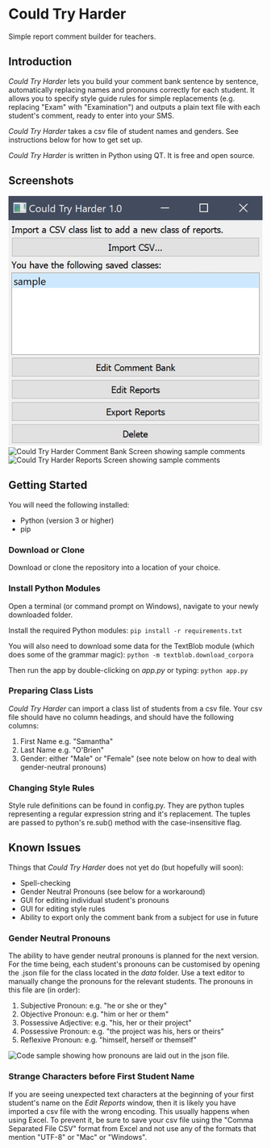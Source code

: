 # Could Try Harder

Simple report comment builder for teachers.

## Introduction

*Could Try Harder* lets you build your comment bank sentence by sentence,
automatically replacing names and pronouns correctly for each student. It allows
you to specify style guide rules for simple replacements (e.g. replacing "Exam"
with "Examination") and outputs a plain text file with each student's comment,
ready to enter into your SMS.

*Could Try Harder* takes a csv file of student names and genders. See
instructions below for how to get set up.

*Could Try Harder* is written in Python using QT. It is free and open source.

## Screenshots

![Could Try Harder Home Screen](assets/could-try-harder-home-screen.jpg)
![Could Try Harder Comment Bank Screen showing sample
comments](assets/could-try-harder-comment-bank-screen.jpg)
![Could Try Harder Reports Screen showing sample
comments](assets/could-try-harder-reports-screen.jpg)

## Getting Started

You will need the following installed:

- Python (version 3 or higher)
- pip

### Download or Clone

Download or clone the repository into a location of your
choice.

### Install Python Modules

Open a terminal (or command prompt on Windows), navigate to your newly
downloaded folder.

Install the required Python modules:
`pip install -r requirements.txt`

You will also need to download some data for the TextBlob module (which does
some of the grammar magic):
`python -m textblob.download_corpora`

Then run the app by double-clicking on *app.py* or typing:
`python app.py`

### Preparing Class Lists

*Could Try Harder* can import a class list of students from a csv file. Your csv
file should have no column headings, and should have the following columns:

1. First Name e.g. "Samantha"
2. Last Name e.g. "O'Brien"
3. Gender: either "Male" or "Female" (see note below on how to deal with
   gender-neutral pronouns)

### Changing Style Rules

Style rule definitions can be found in config.py. They are python tuples
representing a regular expression string and it's replacement. The tuples are
passed to python's re.sub() method with the case-insensitive flag.

## Known Issues

Things that *Could Try Harder* does not yet do (but hopefully will soon):

- Spell-checking
- Gender Neutral Pronouns (see below for a workaround)
- GUI for editing individual student's pronouns
- GUI for editing style rules
- Ability to export only the comment bank from a subject for use in future

### Gender Neutral Pronouns

The ability to have gender neutral pronouns is planned for the next version. For
the time being, each student's pronouns can be customised by opening the .json
file for the class located in the *data* folder. Use a text editor to manually
change the pronouns for the relevant students. The pronouns in this file are (in
order):

1. Subjective Pronoun: e.g. "he or she or they"
2. Objective Pronoun: e.g. "him or her or them"
3. Possessive Adjective: e.g. "his, her or their project"
4. Possessive Pronoun: e.g. "the project was his, hers or theirs"
5. Reflexive Pronoun: e.g. "himself, herself or themself"

![Code sample showing how pronouns are laid out in the json
file.](assets/could-try-harder-pronouns-json.jpg)

### Strange Characters before First Student Name

If you are seeing unexpected text characters at the beginning of your first
student's name on the *Edit Reports* window, then it is likely you have
imported a csv file with the wrong encoding. This usually happens when using
Excel. To prevent it, be sure to save your csv file using the "Comma
Separated File CSV" format from Excel and not use any of the formats that
mention "UTF-8" or "Mac" or "Windows".
